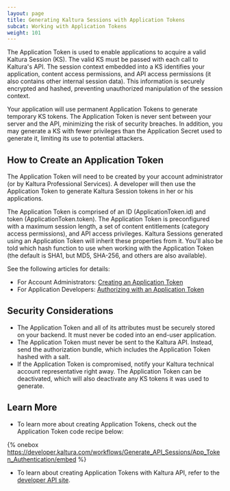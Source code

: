 ```yaml
---
layout: page
title: Generating Kaltura Sessions with Application Tokens
subcat: Working with Application Tokens
weight: 101
---
```


The Application Token is used to enable applications to acquire a valid Kaltura Session (KS). The valid KS must be passed with each call to Kaltura's API. The session context embedded into a KS identifies your application, content access permissions, and API access permissions (it also contains other internal session data). This information is securely encrypted and hashed, preventing unauthorized manipulation of the session context.

Your application will use permanent Application Tokens to generate temporary KS tokens. The Application Token is never sent between your server and the API, minimizing the risk of security breaches. In addition, you may generate a KS with fewer privileges than the Application Secret used to generate it, limiting its use to potential attackers.

## How to Create an Application Token  

The Application Token will need to be created by your account administrator (or by Kaltura Professional Services). A developer will then use the Application Token to generate Kaltura Session tokens in her or his applications.

The Application Token is comprised of an ID (ApplicationToken.id) and token (ApplicationToken.token). The Application Token is preconfigured with a maximum session length, a set of content entitlements (category access permissions), and API access privileges. Kaltura Sessions generated using an Application Token will inherit these properties from it. You'll also be told which hash function to use when working with the Application Token (the default is SHA1, but MD5, SHA-256, and others are also available).

See the following articles for details:

* For Account Administrators: [Creating an Application Token](https://vpaas.kaltura.com/documentation/VPaaS-API-Getting-Started/Account-Representative-Steps.html)
* For Application Developers: [Authorizing with an Application Token](https://vpaas.kaltura.com/documentation/VPaaS-API-Getting-Started/Authorizing-With-Application-Token.html)

## Security Considerations  

* The Application Token and all of its attributes must be securely stored on your backend. It must never be coded into an end-user application.
* The Application Token must never be sent to the Kaltura API. Instead, send the authorization bundle, which includes the Application Token hashed with a salt.
* If the Application Token is compromised, notify your Kaltura technical account representative right away. The Application Token can be deactivated, which will also deactivate any KS tokens it was used to generate.

## Learn More  

* To learn more about creating Application Tokens, check out the Application Token code recipe below:

{% onebox https://developer.kaltura.com/workflows/Generate_API_Sessions/App_Token_Authentication/embed %}

* To learn about creating Application Tokens with Kaltura API, refer to the [developer API site](https://developer.kaltura.com/api-docs/Generate_API_Sessions/appToken).
